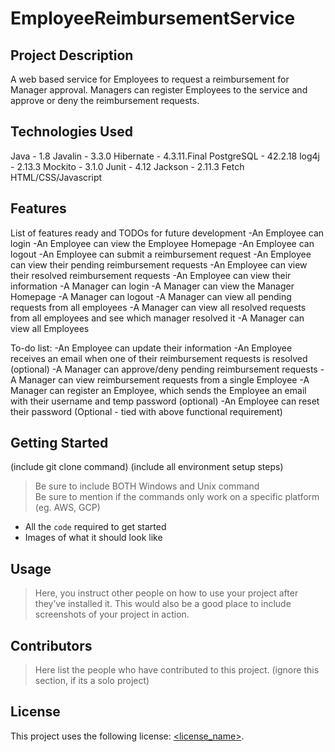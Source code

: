 # EmployeeReimbursementService
## Project Description

A web based service for Employees to request a reimbursement for Manager approval. Managers can register Employees to the service and approve or deny the reimbursement requests.

## Technologies Used

Java - 1.8
Javalin - 3.3.0
Hibernate - 4.3.11.Final
PostgreSQL - 42.2.18
log4j - 2.13.3
Mockito - 3.1.0
Junit - 4.12
Jackson - 2.11.3
Fetch
HTML/CSS/Javascript

## Features

List of features ready and TODOs for future development
-An Employee can login
-An Employee can view the Employee Homepage
-An Employee can logout
-An Employee can submit a reimbursement request
-An Employee can view their pending reimbursement requests
-An Employee can view their resolved reimbursement requests
-An Employee can view their information
-A Manager can login
-A Manager can view the Manager Homepage
-A Manager can logout
-A Manager can view all pending requests from all employees
-A Manager can view all resolved requests from all employees and see which manager resolved it
-A Manager can view all Employees

To-do list:
-An Employee can update their information
-An Employee receives an email when one of their reimbursement requests is resolved (optional)
-A Manager can approve/deny pending reimbursement requests
-A Manager can view reimbursement requests from a single Employee
-A Manager can register an Employee, which sends the Employee an email with their username and temp password (optional)
-An Employee can reset their password (Optional - tied with above functional requirement)

## Getting Started
   
(include git clone command)
(include all environment setup steps)

> Be sure to include BOTH Windows and Unix command  
> Be sure to mention if the commands only work on a specific platform (eg. AWS, GCP)

- All the `code` required to get started
- Images of what it should look like

## Usage

> Here, you instruct other people on how to use your project after they’ve installed it. This would also be a good place to include screenshots of your project in action.

## Contributors

> Here list the people who have contributed to this project. (ignore this section, if its a solo project)

## License

This project uses the following license: [<license_name>](<link>).
